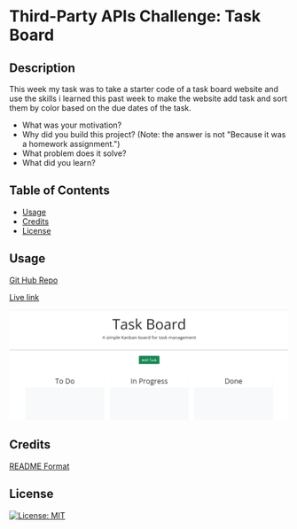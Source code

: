# Third-Party APIs Challenge: Task Board

## Description

This week my task was to take a starter code of a task board website and use the skills i learned this past week to make the website add task and sort them by color based on the due dates of the task.

- What was your motivation?
- Why did you build this project? (Note: the answer is not "Because it was a homework assignment.")
- What problem does it solve?
- What did you learn?

## Table of Contents

- [Usage](#usage)
- [Credits](#credits)
- [License](#license)

## Usage

<a href="https://github.com/Kadeemking/Module-5-Challenge.git">Git Hub Repo</a>

<a href="https://kadeemking.github.io/Module-5-Challenge/">Live link</a>

![alt text](assets/photos/screenshot5.png)

## Credits

<a href="https://coding-boot-camp.github.io/full-stack/github/professional-readme-guide">README Format</a> 

## License

[![License: MIT](https://img.shields.io/badge/License-MIT-yellow.svg)](https://opensource.org/licenses/MIT)

